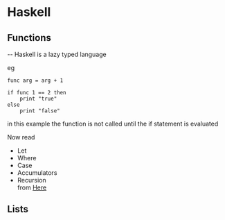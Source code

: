 # Haskell

## Functions

-- Haskell is a lazy typed language

eg

```
func arg = arg + 1

if func 1 == 2 then
    print "true"
else
    print "false"

```

in this example the function is not called until the if statement is evaluated

Now read

- Let
- Where
- Case
- Accumulators
- Recursion
  </br>from [Here]("./functions/recursion.hs")

## Lists
